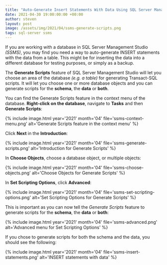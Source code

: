 ```yaml
---
title: "Auto-Generate Insert Statements With Data Using SQL Server Management Studio"
date: 2021-04-30 19:00:00:00 +00:00
author: steven
layout: post
image: /assets/img/2021/04/ssms-generate-scripts.png
tags: sql-server ssms
---
```


If you are working with a database in SQL Server Management Studio *(SSMS)*, you may find you need a 
way to auto-generate INSERT statements with the data from a table. This might be for inserting the data 
into a different database for testing purposes, or simply as a backup.

The **Generate Scripts** feature of SQL Server Management Studio will let you choose an area of the 
database *(e.g. a table)* for generating Transact-SQL scripts. It will let you choose one or more 
database objects and you can generate scripts for the **schema**, the **data** or **both**.

You can find the Generate Scripts feature in the context menu of the database. **Right-click on the database**, 
navigate to **Tasks** and then **Generate Scripts**:

{%
    include image.html
    year='2021'
    month='04'
    file='ssms-context-menu.png'
    alt='Generate Scripts feature in the context menu'
%}

Click **Next** in the **Introduction**:

{%
    include image.html
    year='2021'
    month='04'
    file='ssms-generate-scripts.png'
    alt='Introduction for Generate Scripts'
%}

In **Choose Objects**, choose a database object, or multiple objects:

{%
    include image.html
    year='2021'
    month='04'
    file='ssms-choose-objects.png'
    alt='Choose Objects for Generate Scripts'
%}

In **Set Scripting Options**, click **Advanced**:

{%
    include image.html
    year='2021'
    month='04'
    file='ssms-set-scripting-options.png'
    alt='Set Scripting Options for Generate Scripts'
%}

This is important as you can now tell the *Generate Scripts* feature to generate scripts 
for the **schema**, the **data** or **both**:

{%
    include image.html
    year='2021'
    month='04'
    file='ssms-advanced.png'
    alt='Advanced menu for Set Scripting Options'
%}

If you chose to generate scripts for both the schema and the data, you should see the 
following:

{%
    include image.html
    year='2021'
    month='04'
    file='ssms-insert-statements.png'
    alt='INSERT statements with data'
%}